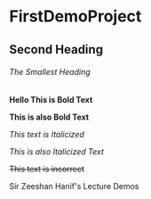 # FirstDemoProject

## Second Heading

###### The Smallest Heading

**Hello This is Bold Text**

__This is also Bold Text__

*This text is Italicized*

_This is also Italicized Text_

~~This text is incorrect~~

Sir Zeeshan Hanif's Lecture Demos

